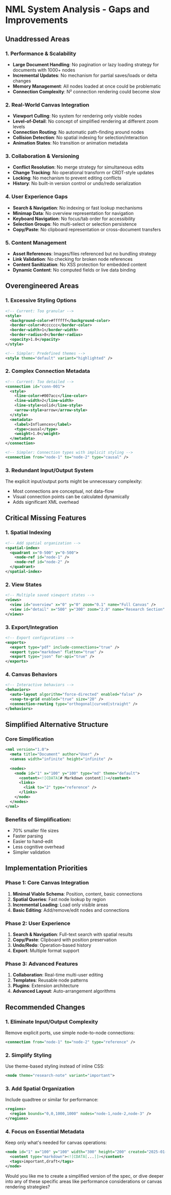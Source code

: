 # NML System Analysis - Gaps and Improvements

## Unaddressed Areas

### 1. **Performance & Scalability**
- **Large Document Handling**: No pagination or lazy loading strategy for documents with 1000+ nodes
- **Incremental Updates**: No mechanism for partial saves/loads or delta changes
- **Memory Management**: All nodes loaded at once could be problematic
- **Connection Complexity**: N² connection rendering could become slow

### 2. **Real-World Canvas Integration**
- **Viewport Culling**: No system for rendering only visible nodes
- **Level-of-Detail**: No concept of simplified rendering at different zoom levels
- **Connection Routing**: No automatic path-finding around nodes
- **Collision Detection**: No spatial indexing for selection/interaction
- **Animation States**: No transition or animation metadata

### 3. **Collaboration & Versioning**
- **Conflict Resolution**: No merge strategy for simultaneous edits
- **Change Tracking**: No operational transform or CRDT-style updates
- **Locking**: No mechanism to prevent editing conflicts
- **History**: No built-in version control or undo/redo serialization

### 4. **User Experience Gaps**
- **Search & Navigation**: No indexing or fast lookup mechanisms
- **Minimap Data**: No overview representation for navigation
- **Keyboard Navigation**: No focus/tab order for accessibility
- **Selection Groups**: No multi-select or selection persistence
- **Copy/Paste**: No clipboard representation or cross-document transfers

### 5. **Content Management**
- **Asset References**: Images/files referenced but no bundling strategy
- **Link Validation**: No checking for broken node references
- **Content Sanitization**: No XSS protection for embedded content
- **Dynamic Content**: No computed fields or live data binding

## Overengineered Areas

### 1. **Excessive Styling Options**
```xml
<!-- Current: Too granular -->
<style>
  <background-color>#ffffff</background-color>
  <border-color>#cccccc</border-color>
  <border-width>1</border-width>
  <border-radius>8</border-radius>
  <opacity>1.0</opacity>
</style>

<!-- Simpler: Predefined themes -->
<style theme="default" variant="highlighted" />
```

### 2. **Complex Connection Metadata**
```xml
<!-- Current: Too detailed -->
<connection id="conn-001">
  <style>
    <line-color>#007acc</line-color>
    <line-width>2</line-width>
    <line-style>solid</line-style>
    <arrow-style>arrow</arrow-style>
  </style>
  <metadata>
    <label>Influences</label>
    <type>causal</type>
    <weight>1.0</weight>
  </metadata>
</connection>

<!-- Simpler: Connection types with implicit styling -->
<connection from="node-1" to="node-2" type="causal" />
```

### 3. **Redundant Input/Output System**
The explicit input/output ports might be unnecessary complexity:
- Most connections are conceptual, not data-flow
- Visual connection points can be calculated dynamically
- Adds significant XML overhead

## Critical Missing Features

### 1. **Spatial Indexing**
```xml
<!-- Add spatial organization -->
<spatial-index>
  <quadrant x="0-500" y="0-500">
    <node-ref id="node-1" />
    <node-ref id="node-2" />
  </quadrant>
</spatial-index>
```

### 2. **View States**
```xml
<!-- Multiple saved viewport states -->
<views>
  <view id="overview" x="0" y="0" zoom="0.1" name="Full Canvas" />
  <view id="detail" x="500" y="300" zoom="2.0" name="Research Section" />
</views>
```

### 3. **Export/Integration**
```xml
<!-- Export configurations -->
<exports>
  <export type="pdf" include-connections="true" />
  <export type="markdown" flatten="true" />
  <export type="json" for-api="true" />
</exports>
```

### 4. **Canvas Behaviors**
```xml
<!-- Interactive behaviors -->
<behaviors>
  <auto-layout algorithm="force-directed" enabled="false" />
  <snap-to-grid enabled="true" size="20" />
  <connection-routing type="orthogonal|curved|straight" />
</behaviors>
```

## Simplified Alternative Structure

### Core Simplification
```xml
<nml version="1.0">
  <meta title="Document" author="User" />
  <canvas width="infinite" height="infinite" />
  
  <nodes>
    <node id="1" x="100" y="100" type="md" theme="default">
      <content><![CDATA[# Markdown content]]></content>
      <links>
        <link to="2" type="reference" />
      </links>
    </node>
  </nodes>
</nml>
```

### Benefits of Simplification:
- 70% smaller file sizes
- Faster parsing
- Easier to hand-edit
- Less cognitive overhead
- Simpler validation

## Implementation Priorities

### Phase 1: Core Canvas Integration
1. **Minimal Viable Schema**: Position, content, basic connections
2. **Spatial Queries**: Fast node lookup by region
3. **Incremental Loading**: Load only visible areas
4. **Basic Editing**: Add/remove/edit nodes and connections

### Phase 2: User Experience
1. **Search & Navigation**: Full-text search with spatial results
2. **Copy/Paste**: Clipboard with position preservation  
3. **Undo/Redo**: Operation-based history
4. **Export**: Multiple format support

### Phase 3: Advanced Features
1. **Collaboration**: Real-time multi-user editing
2. **Templates**: Reusable node patterns
3. **Plugins**: Extension architecture
4. **Advanced Layout**: Auto-arrangement algorithms

## Recommended Changes

### 1. **Eliminate Input/Output Complexity**
Remove explicit ports, use simple node-to-node connections:
```xml
<connection from="node-1" to="node-2" type="reference" />
```

### 2. **Simplify Styling**
Use theme-based styling instead of inline CSS:
```xml
<node theme="research-note" variant="important">
```

### 3. **Add Spatial Organization**
Include quadtree or similar for performance:
```xml
<regions>
  <region bounds="0,0,1000,1000" nodes="node-1,node-2,node-3" />
</regions>
```

### 4. **Focus on Essential Metadata**
Keep only what's needed for canvas operations:
```xml
<node id="1" x="100" y="100" width="300" height="200" created="2025-01-15">
  <content type="markdown"><![CDATA[...]]></content>
  <tags>important,draft</tags>
</node>
```

Would you like me to create a simplified version of the spec, or dive deeper into any of these specific areas like performance considerations or canvas rendering strategies?